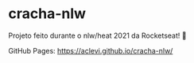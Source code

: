 # cracha-nlw
 Projeto feito durante o nlw/heat 2021 da Rocketseat! 🚀

GitHub Pages: https://aclevi.github.io/cracha-nlw/
